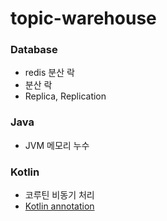 # topic-warehouse

### Database
- redis 분산 락
- 분산 락
- Replica, Replication

### Java
- JVM 메모리 누수

### Kotlin
- 코루틴 비동기 처리
- [Kotlin annotation](https://kotlinlang.org/docs/annotations.html#annotation-use-site-targets)
